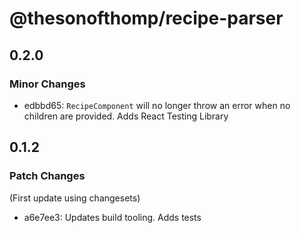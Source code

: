 # @thesonofthomp/recipe-parser

## 0.2.0

### Minor Changes

- edbbd65: `RecipeComponent` will no longer throw an error when no children are provided. Adds React Testing Library

## 0.1.2

### Patch Changes

(First update using changesets)

- a6e7ee3: Updates build tooling. Adds tests

